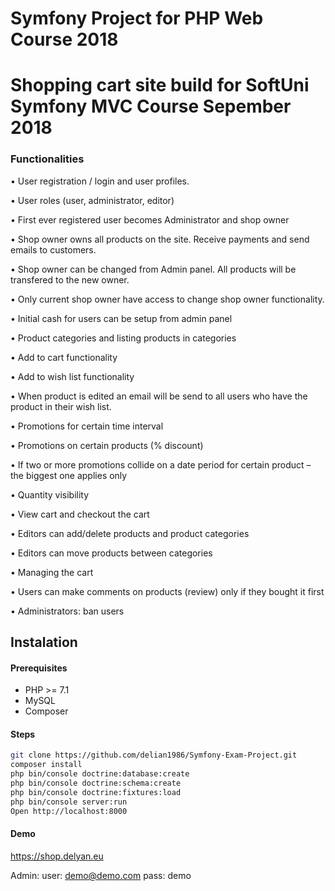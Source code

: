 Symfony Project for PHP Web Course 2018 
=========
# Shopping cart site build for SoftUni Symfony MVC Course Sepember 2018

### Functionalities

•	User registration / login and user profiles.

•	User roles (user, administrator, editor)

•	First ever registered user becomes Administrator and shop owner

•	Shop owner owns all products on the site. Receive payments and send emails to customers.

•	Shop owner can be changed from Admin panel. All products will be transfered to the new owner.

•	Only current shop owner have access to change shop owner functionality.

•	Initial cash for users can be setup from admin panel

•	Product categories and	listing products in categories

•	Add to cart functionality

•	Add to wish list functionality

•	When product is edited an email will be send to all users who have the product in their wish list.

•	Promotions for certain time interval

•	Promotions on certain products (% discount)

•	If two or more promotions collide on a date period for certain product – the biggest one applies only

•	Quantity visibility

• View cart and	checkout the cart

•	Editors can add/delete products and product categories

•	Editors can move products between categories

•	Managing the cart

•	Users can make comments on products (review) only if they bought it first

•	Administrators: ban users

## Instalation

#### Prerequisites
  - PHP >= 7.1
  - MySQL
  - Composer

#### Steps
```sh
git clone https://github.com/delian1986/Symfony-Exam-Project.git
composer install  
php bin/console doctrine:database:create
php bin/console doctrine:schema:create
php bin/console doctrine:fixtures:load
php bin/console server:run 
Open http://localhost:8000 
```

#### Demo
https://shop.delyan.eu

Admin:
user: demo@demo.com
pass: demo

